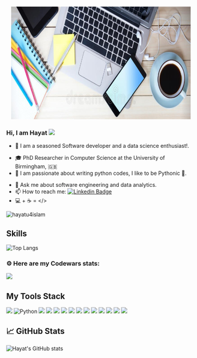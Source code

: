 <p align="center"><img width="95%" height="300px" src="https://github.com/hayatu4islam/hayatu4islam/blob/main/github_banner.jpg" /></p>

### Hi, I am Hayat <img src="https://media.giphy.com/media/hvRJCLFzcasrR4ia7z/giphy.gif" width="30px"/>

<!--
**hayatu4islam/hayatu4islam** is a ✨ _special_ ✨ repository because its `README.md` (this file) appears on your GitHub profile.

Here are some ideas to get you started:
-->
- 🔭 I am a seasoned Software developer and a data science enthusiast!.
<!-- - 💻 I attended bootcamps on modern web 💻 development and data science at CodeYourFuture and TechTalent Academy respectively.-->
- 🎓 PhD Researcher in Computer Science at the University of Birmingham, 🇬🇧
- 💖 I am passionate about writing python codes, I like to be Pythonic 🐍.
<!-- - 💡 I am learning modern C++.-->
- 💬 Ask me about software engineering and data analytics.
- 📫 How to reach me: [![Linkedin Badge](https://img.shields.io/badge/-Hayat-blue?style=flat&logo=Linkedin&logoColor=white)](https://www.linkedin.com/in/hayat-adeyemo-4a049034/)
- 💻 + ☕ = </>

<p align="left"> <img src="https://komarev.com/ghpvc/?username=hayatu4islam" alt="hayatu4islam" /> </p>

## Skills
![Top Langs](https://github-readme-stats.vercel.app/api/top-langs/?username=hayatu4islam&hide_progress=true)

### ⚙ Here are my Codewars stats:

<img src= "https://www.codewars.com/users/hayatu4islam/badges/micro" width= "200"/> 


## My Tools Stack

![](https://img.shields.io/badge/JavaScript-F7DF1E?style=for-the-badge&logo=javascript&logoColor=black)
![Python](https://img.shields.io/badge/python%20-%2314354C.svg?&style=for-the-badge&logo=python&logoColor=white)
![](https://img.shields.io/badge/HTML5-E34F26?style=for-the-badge&logo=html5&logoColor=white)
![](https://img.shields.io/badge/CSS3-1572B6?style=for-the-badge&logo=css3&logoColor=white)
![](https://img.shields.io/badge/Node.js-43853D?style=for-the-badge&logo=node.js&logoColor=white)
![](https://img.shields.io/badge/Express.js-404D59?style=for-the-badge)
![](https://img.shields.io/badge/React-20232A?style=for-the-badge&logo=react&logoColor=61DAFB)
![](https://img.shields.io/badge/MySQL-00000F?style=for-the-badge&logo=mysql&logoColor=white) 
![](https://img.shields.io/badge/postgres-%23316192.svg?&style=for-the-badge&logo=postgresql&logoColor=white)
![](https://img.shields.io/badge/knex-%23316192.svg?&style=for-the-badge&logo=knex&logoColor=red)
![](https://img.shields.io/badge/miro-%23316192.svg?&style=for-the-badge&logo=miro&logoColor=black)
![](https://img.shields.io/badge/bootstrap-%23316192.svg?&style=for-the-badge&logo=bootstrap&logoColor=purple)
![](https://img.shields.io/badge/Java-%23316192.svg?&style=for-the-badge&logo=java&logoColor=blue)
![](https://img.shields.io/badge/MATLAB-%23316192.svg?&style=for-the-badge&logo=matlab&logoColor=orange)




## &#x1f4c8; GitHub Stats

![Hayat's GitHub stats](https://github-readme-stats.vercel.app/api?username=hayatu4islam&show_icons=true&theme=calm)
